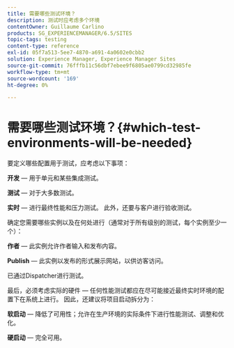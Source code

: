 ```yaml
---
title: 需要哪些测试环境？
description: 测试时应考虑多个环境
contentOwner: Guillaume Carlino
products: SG_EXPERIENCEMANAGER/6.5/SITES
topic-tags: testing
content-type: reference
exl-id: 05f7a513-5ee7-4870-a691-4a0602e0cbb2
solution: Experience Manager, Experience Manager Sites
source-git-commit: 76fffb11c56dbf7ebee9f6805ae0799cd32985fe
workflow-type: tm+mt
source-wordcount: '169'
ht-degree: 0%

---
```


# 需要哪些测试环境？{#which-test-environments-will-be-needed}

要定义哪些配置用于测试，应考虑以下事项：

**开发**  — 用于单元和某些集成测试。

**测试**  — 对于大多数测试。

**实时**  — 进行最终性能和压力测试。 此外，还要与客户进行验收测试。

确定您需要哪些实例以及在何处进行（通常对于所有级别的测试，每个实例至少一个）：

**作者**  — 此实例允许作者输入和发布内容。

**Publish**  — 此实例以发布的形式展示网站，以供访客访问。

已通过Dispatcher进行测试。

最后，必须考虑实际的硬件 — 任何性能测试都应在尽可能接近最终实时环境的配置下在系统上进行。 因此，还建议将项目启动拆分为：

**软启动**  — 降低了可用性；允许在生产环境的实际条件下进行性能测试、调整和优化。

**硬启动**  — 完全可用。
